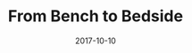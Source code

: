 ---
title: From Bench to Bedside
summary: "Translational research on VAP prevention: from in vitro testing to animal models and clinical trials"  
tags: ['Science']
date: "2017-10-10"

# Optional external URL for project (replaces project detail page).
# external_link: "https://www.science.org/content/article/breathing-polluted-air-increases-risk-osteoporosis-growing-evidence-shows"

image:
  caption: vap
  focal_point: smart
full_image: true

#links:
#- icon: twitter
#  icon_pack: fab
#  name: Follow
#  url: https://twitter.com/georgecushen
url_code: ""
url_pdf: ""
url_slides: ""
url_video: ""

# Slides (optional).
#   Associate this project with Markdown slides.
#   Simply enter your slide deck's filename without extension.
#   E.g. `slides = "example-slides"` references `content/slides/example-slides.md`.
#   Otherwise, set `slides = ""`.
# slides: example
---